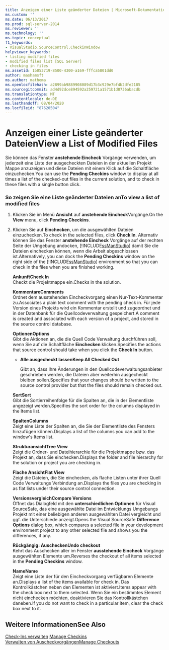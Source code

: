 ```yaml
---
title: Anzeigen einer Liste geänderter Dateien | Microsoft-Dokumentation
ms.custom: ''
ms.date: 06/13/2017
ms.prod: sql-server-2014
ms.reviewer: ''
ms.technology: ''
ms.topic: conceptual
f1_keywords:
- VisualStudio.SourceControl.CheckinWindow
helpviewer_keywords:
- listing modified files
- modified files list [SQL Server]
- checking in files
ms.assetid: 1b053719-8500-4300-a169-fffca5801dd0
author: mashamsft
ms.author: mathoma
ms.openlocfilehash: a2899ab9889908089d17b3c929e7bf4b2dfe2185
ms.sourcegitcommit: ad4d92dce894592a259721a1571b1d8736abacdb
ms.translationtype: MT
ms.contentlocale: de-DE
ms.lasthandoff: 08/04/2020
ms.locfileid: "87620504"
---
```

# <a name="view-a-list-of-modified-files"></a><span data-ttu-id="710c4-102">Anzeigen einer Liste geänderter Dateien</span><span class="sxs-lookup"><span data-stu-id="710c4-102">View a List of Modified Files</span></span>
  <span data-ttu-id="710c4-103">Sie können das Fenster **anstehende Eincheck** Vorgänge verwenden, um jederzeit eine Liste der ausgecheckten Dateien in der aktuellen Projekt Mappe anzuzeigen und diese Dateien mit einem Klick auf die Schaltfläche einzuchecken.</span><span class="sxs-lookup"><span data-stu-id="710c4-103">You can use the **Pending Checkins** window to display at all times a list of the checked-out files in the current solution, and to check in these files with a single button click.</span></span>  
  
### <a name="to-view-a-list-of-modified-files"></a><span data-ttu-id="710c4-104">So zeigen Sie eine Liste geänderter Dateien an</span><span class="sxs-lookup"><span data-stu-id="710c4-104">To view a list of modified files</span></span>  
  
1.  <span data-ttu-id="710c4-105">Klicken Sie im Menü **Ansicht** auf **anstehende Eincheck**Vorgänge.</span><span class="sxs-lookup"><span data-stu-id="710c4-105">On the **View** menu, click **Pending Checkins**.</span></span>  
  
2.  <span data-ttu-id="710c4-106">Klicken Sie auf **Einchecken**, um die ausgewählten Dateien einzuchecken.</span><span class="sxs-lookup"><span data-stu-id="710c4-106">To check in the selected files, click **Check In**.</span></span> <span data-ttu-id="710c4-107">Alternativ können Sie das Fenster **anstehende Eincheck** Vorgänge auf der rechten Seite der Umgebung andocken, [!INCLUDE[ssManStudio](../includes/ssmanstudio-md.md)] damit Sie die Dateien einchecken können, wenn die Arbeit abgeschlossen ist.</span><span class="sxs-lookup"><span data-stu-id="710c4-107">Alternatively, you can dock the **Pending Checkins** window on the right side of the [!INCLUDE[ssManStudio](../includes/ssmanstudio-md.md)] environment so that you can check in the files when you are finished working.</span></span>  
  
     <span data-ttu-id="710c4-108">**Ankunft**</span><span class="sxs-lookup"><span data-stu-id="710c4-108">**Check In**</span></span>  
     <span data-ttu-id="710c4-109">Checkt die Projektmappe ein.</span><span class="sxs-lookup"><span data-stu-id="710c4-109">Checks in the solution.</span></span>  
  
     <span data-ttu-id="710c4-110">**Kommentare**</span><span class="sxs-lookup"><span data-stu-id="710c4-110">**Comments**</span></span>  
     <span data-ttu-id="710c4-111">Ordnet dem ausstehenden Eincheckvorgang einen Nur-Text-Kommentar zu.</span><span class="sxs-lookup"><span data-stu-id="710c4-111">Associates a plain text comment with the pending check in.</span></span> <span data-ttu-id="710c4-112">Für jede Version eines Projekts wird ein Kommentar erstellt und zugeordnet und in der Datenbank für die Quellcodeverwaltung gespeichert.</span><span class="sxs-lookup"><span data-stu-id="710c4-112">A comment is created and associated with each version of a project, and stored in the source control database.</span></span>  
  
     <span data-ttu-id="710c4-113">**Optionen**</span><span class="sxs-lookup"><span data-stu-id="710c4-113">**Options**</span></span>  
     <span data-ttu-id="710c4-114">Gibt die Aktionen an, die die Quell Code Verwaltung durchführen soll, wenn Sie auf die Schaltfläche **Einchecken** klicken.</span><span class="sxs-lookup"><span data-stu-id="710c4-114">Specifies the actions that source control should take when you click the **Check In** button.</span></span>  
  
    -   <span data-ttu-id="710c4-115">**Alle ausgecheckt lassen**</span><span class="sxs-lookup"><span data-stu-id="710c4-115">**Keep All Checked Out**</span></span>  
  
         <span data-ttu-id="710c4-116">Gibt an, dass Ihre Änderungen in den Quellcodeverwaltungsanbieter geschrieben werden, die Dateien aber weiterhin ausgecheckt bleiben sollen.</span><span class="sxs-lookup"><span data-stu-id="710c4-116">Specifies that your changes should be written to the source control provider but that the files should remain checked out.</span></span>  
  
     <span data-ttu-id="710c4-117">**Sort**</span><span class="sxs-lookup"><span data-stu-id="710c4-117">**Sort**</span></span>  
     <span data-ttu-id="710c4-118">Gibt die Sortierreihenfolge für die Spalten an, die in der Elementliste angezeigt werden.</span><span class="sxs-lookup"><span data-stu-id="710c4-118">Specifies the sort order for the columns displayed in the Items list.</span></span>  
  
     <span data-ttu-id="710c4-119">**Spalten**</span><span class="sxs-lookup"><span data-stu-id="710c4-119">**Columns**</span></span>  
     <span data-ttu-id="710c4-120">Zeigt eine Liste der Spalten an, die Sie der Elementliste des Fensters hinzufügen können.</span><span class="sxs-lookup"><span data-stu-id="710c4-120">Displays a list of the columns you can add to the window's Items list.</span></span>  
  
     <span data-ttu-id="710c4-121">**Strukturansicht**</span><span class="sxs-lookup"><span data-stu-id="710c4-121">**Tree View**</span></span>  
     <span data-ttu-id="710c4-122">Zeigt die Ordner- und Dateihierarchie für die Projektmappe bzw. das Projekt an, dass Sie einchecken.</span><span class="sxs-lookup"><span data-stu-id="710c4-122">Displays the folder and file hierarchy for the solution or project you are checking in.</span></span>  
  
     <span data-ttu-id="710c4-123">**Flache Ansicht**</span><span class="sxs-lookup"><span data-stu-id="710c4-123">**Flat View**</span></span>  
     <span data-ttu-id="710c4-124">Zeigt die Dateien, die Sie einchecken, als flache Listen unter ihrer Quell Code Verwaltungs Verbindung an.</span><span class="sxs-lookup"><span data-stu-id="710c4-124">Displays the files you are checking in as flat lists under their source control connection.</span></span>  
  
     <span data-ttu-id="710c4-125">**Versionsvergleich**</span><span class="sxs-lookup"><span data-stu-id="710c4-125">**Compare Versions**</span></span>  
     <span data-ttu-id="710c4-126">Öffnet das Dialogfeld mit den **unterschiedlichen Optionen** für Visual SourceSafe, das eine ausgewählte Datei im Entwicklungs Umgebungs Projekt mit einer beliebigen anderen ausgewählten Datei vergleicht und ggf. die Unterschiede anzeigt.</span><span class="sxs-lookup"><span data-stu-id="710c4-126">Opens the Visual SourceSafe **Difference Options** dialog box, which compares a selected file in your development environment project to any other selected file and shows you the differences, if any.</span></span>  
  
     <span data-ttu-id="710c4-127">**Rückgängig: Auschecken**</span><span class="sxs-lookup"><span data-stu-id="710c4-127">**Undo checkout**</span></span>  
     <span data-ttu-id="710c4-128">Kehrt das Auschecken aller im Fenster **ausstehende Eincheck** Vorgänge ausgewählten Elemente um.</span><span class="sxs-lookup"><span data-stu-id="710c4-128">Reverses the checkout of all items selected in the **Pending Checkins** window.</span></span>  
  
     <span data-ttu-id="710c4-129">**Name**</span><span class="sxs-lookup"><span data-stu-id="710c4-129">**Name**</span></span>  
     <span data-ttu-id="710c4-130">Zeigt eine Liste der für den Eincheckvorgang verfügbaren Elemente an.</span><span class="sxs-lookup"><span data-stu-id="710c4-130">Displays a list of the items available for check in.</span></span> <span data-ttu-id="710c4-131">Das Kontrollkästchen neben den Elementen ist aktiviert.</span><span class="sxs-lookup"><span data-stu-id="710c4-131">Items appear with the check box next to them selected.</span></span> <span data-ttu-id="710c4-132">Wenn Sie ein bestimmtes Element nicht einchecken möchten, deaktivieren Sie das Kontrollkästchen daneben.</span><span class="sxs-lookup"><span data-stu-id="710c4-132">If you do not want to check in a particular item, clear the check box next to it.</span></span>  
  
## <a name="see-also"></a><span data-ttu-id="710c4-133">Weitere Informationen</span><span class="sxs-lookup"><span data-stu-id="710c4-133">See Also</span></span>  
 <span data-ttu-id="710c4-134">[Check-Ins verwalten](../../2014/database-engine/manage-checkins.md) </span><span class="sxs-lookup"><span data-stu-id="710c4-134">[Manage Checkins](../../2014/database-engine/manage-checkins.md) </span></span>  
 [<span data-ttu-id="710c4-135">Verwalten von Auscheckvorgängen</span><span class="sxs-lookup"><span data-stu-id="710c4-135">Manage Checkouts</span></span>](../../2014/database-engine/manage-checkouts.md)  
  
  
